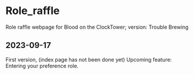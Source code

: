 # Role_raffle
Role raffle webpage for Blood on the ClockTower; version: Trouble Brewing

## 2023-09-17
First version, (index page has not been done yet)
Upcoming feature: Entering your preference role.
